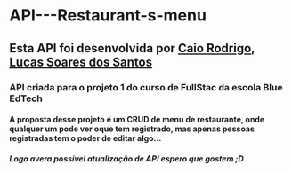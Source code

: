 # API---Restaurant-s-menu

## Esta API foi desenvolvida por [Caio Rodrigo](https://github.com/Caio-Rodrigo), [Lucas Soares dos Santos](https://github.com/LucasSSDK)

### API criada para o projeto 1 do curso de FullStac da escola Blue EdTech

#### A proposta desse projeto é um CRUD de menu de restaurante, onde qualquer um pode ver oque tem registrado, mas apenas pessoas registradas tem o poder de editar algo...

##### Logo avera possivel atualização de API espero que gostem ;D  
